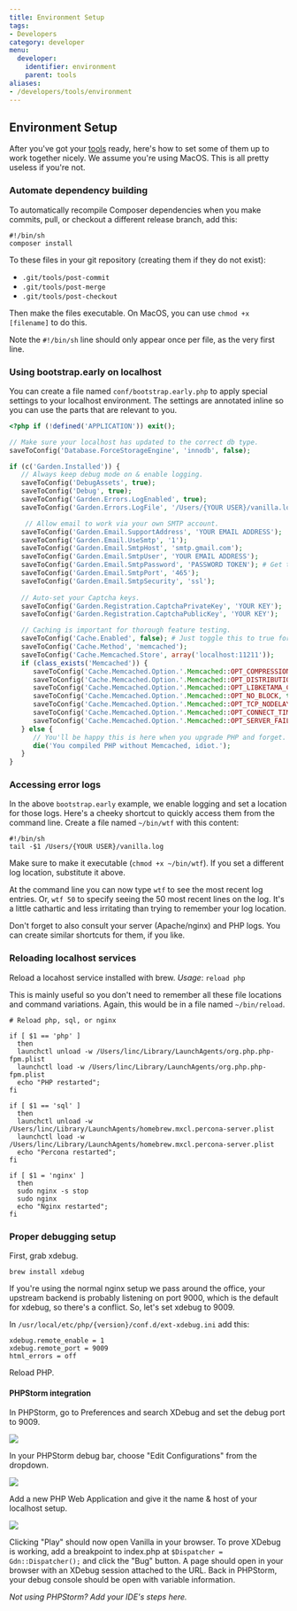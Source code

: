 ```yaml
---
title: Environment Setup
tags:
- Developers
category: developer
menu:
  developer:
    identifier: environment
    parent: tools
aliases:
- /developers/tools/environment
---
```

## Environment Setup

After you've got your [tools](/developers/tools) ready, here's how to set some of them up to work together nicely. We assume you're using MacOS. This is all pretty useless if you're not.

### Automate dependency building

To automatically recompile Composer dependencies when you make commits, pull, or checkout a different release branch, add this:

```
#!/bin/sh
composer install
```

To these files in your git repository (creating them if they do not exist):

* `.git/tools/post-commit`
* `.git/tools/post-merge`
* `.git/tools/post-checkout`

Then make the files executable. On MacOS, you can use `chmod +x [filename]` to do this.

Note the `#!/bin/sh` line should only appear once per file, as the very first line.

### Using bootstrap.early on localhost

You can create a file named `conf/bootstrap.early.php` to apply special settings to your localhost environment. The settings are annotated inline so you can use the parts that are relevant to you.

```php
<?php if (!defined('APPLICATION')) exit();

// Make sure your localhost has updated to the correct db type.
saveToConfig('Database.ForceStorageEngine', 'innodb', false);

if (c('Garden.Installed')) {
   // Always keep debug mode on & enable logging.
   saveToConfig('DebugAssets', true);
   saveToConfig('Debug', true);
   saveToConfig('Garden.Errors.LogEnabled', true);
   saveToConfig('Garden.Errors.LogFile', '/Users/{YOUR USER}/vanilla.log');

	// Allow email to work via your own SMTP account.
   saveToConfig('Garden.Email.SupportAddress', 'YOUR EMAIL ADDRESS');
   saveToConfig('Garden.Email.UseSmtp', '1');
   saveToConfig('Garden.Email.SmtpHost', 'smtp.gmail.com');
   saveToConfig('Garden.Email.SmtpUser', 'YOUR EMAIL ADDRESS');
   saveToConfig('Garden.Email.SmtpPassword', 'PASSWORD TOKEN'); # Get this in Gmail etc.
   saveToConfig('Garden.Email.SmtpPort', '465');
   saveToConfig('Garden.Email.SmtpSecurity', 'ssl');
   
   // Auto-set your Captcha keys.
   saveToConfig('Garden.Registration.CaptchaPrivateKey', 'YOUR KEY');
   saveToConfig('Garden.Registration.CaptchaPublicKey', 'YOUR KEY');

   // Caching is important for thorough feature testing.
   saveToConfig('Cache.Enabled', false); # Just toggle this to true for testing with cache; usually it's a pain to leave on
   saveToConfig('Cache.Method', 'memcached');
   saveToConfig('Cache.Memcached.Store', array('localhost:11211'));
   if (class_exists('Memcached')) {
      saveToConfig('Cache.Memcached.Option.'.Memcached::OPT_COMPRESSION, true, false);
      saveToConfig('Cache.Memcached.Option.'.Memcached::OPT_DISTRIBUTION, Memcached::DISTRIBUTION_CONSISTENT, FALSE);
      saveToConfig('Cache.Memcached.Option.'.Memcached::OPT_LIBKETAMA_COMPATIBLE, true, false);
      saveToConfig('Cache.Memcached.Option.'.Memcached::OPT_NO_BLOCK, true, false);
      saveToConfig('Cache.Memcached.Option.'.Memcached::OPT_TCP_NODELAY, true, false);
      saveToConfig('Cache.Memcached.Option.'.Memcached::OPT_CONNECT_TIMEOUT, 1000, false);
      saveToConfig('Cache.Memcached.Option.'.Memcached::OPT_SERVER_FAILURE_LIMIT, 2, false);
   } else {
   	  // You'll be happy this is here when you upgrade PHP and forget.
      die('You compiled PHP without Memcached, idiot.');
   }
}
```

### Accessing error logs

In the above `bootstrap.early` example, we enable logging and set a location for those logs. Here's a cheeky shortcut to quickly access them from the command line. Create a file named `~/bin/wtf` with this content:

```
#!/bin/sh
tail -$1 /Users/{YOUR USER}/vanilla.log
```

Make sure to make it executable (`chmod +x ~/bin/wtf`). If you set a different log location, substitute it above.

At the command line you can now type `wtf` to see the most recent log entries. Or, `wtf 50` to specify seeing the 50 most recent lines on the log. It's a little cathartic and less irritating than trying to remember your log location.

Don't forget to also consult your server (Apache/nginx) and PHP logs. You can create similar shortcuts for them, if you like.

### Reloading localhost services

Reload a locahost service installed with brew. _Usage_: `reload php`

This is mainly useful so you don't need to remember all these file locations and command variations. Again, this would be in a file named `~/bin/reload`.

```
# Reload php, sql, or nginx

if [ $1 == 'php' ] 
  then
  launchctl unload -w /Users/linc/Library/LaunchAgents/org.php.php-fpm.plist
  launchctl load -w /Users/linc/Library/LaunchAgents/org.php.php-fpm.plist
  echo "PHP restarted";
fi

if [ $1 == 'sql' ] 
  then
  launchctl unload -w /Users/linc/Library/LaunchAgents/homebrew.mxcl.percona-server.plist
  launchctl load -w /Users/linc/Library/LaunchAgents/homebrew.mxcl.percona-server.plist
  echo "Percona restarted";
fi

if [ $1 = 'nginx' ] 
  then
  sudo nginx -s stop
  sudo nginx
  echo "Nginx restarted";
fi 
```

### Proper debugging setup 

First, grab xdebug.

`brew install xdebug`

If you're using the normal nginx setup we pass around the office, your upstream backend is probably listening on port 9000, which is the default for xdebug, so there's a conflict. So, let's set xdebug to 9009.

In `/usr/local/etc/php/{version}/conf.d/ext-xdebug.ini` add this:

```
xdebug.remote_enable = 1
xdebug.remote_port = 9009
html_errors = off
```

Reload PHP.

#### PHPStorm integration

In PHPStorm, go to Preferences and search XDebug and set the debug port to 9009.

![](https://us.v-cdn.net/5022541/uploads/editor/bo/dqpgwnvkn6tx.png "")

In your PHPStorm debug bar, choose "Edit Configurations" from the dropdown.

![](https://us.v-cdn.net/5022541/uploads/editor/o4/e8r3pktz5vp9.png "")

Add a new PHP Web Application and give it the name & host of your localhost setup.

![](https://us.v-cdn.net/5022541/uploads/editor/cv/1nur7d6q57eb.png "")

Clicking "Play" should now open Vanilla in your browser. To prove XDebug is working, add a breakpoint to index.php at `$Dispatcher = Gdn::Dispatcher();` and click the "Bug" button. A page should open in your browser with an XDebug session attached to the URL. Back in PHPStorm, your debug console should be open with variable information.

*Not using PHPStorm? Add your IDE's steps here.*

